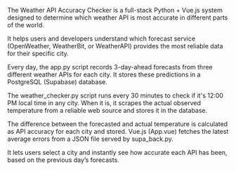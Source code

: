 The Weather API Accuracy Checker is a full-stack Python + Vue.js system designed to determine which weather API is most accurate in different parts of the world. 

It helps users and developers understand which forecast service (OpenWeather, WeatherBit, or WeatherAPI) provides the most reliable data for their specific city.

Every day, the app.py script records 3-day-ahead forecasts from three different weather APIs for each city. It stores these predictions in a PostgreSQL (Supabase) database.

The weather_checker.py script runs every 30 minutes to check if it's 12:00 PM local time in any city. When it is, it scrapes the actual observed temperature from a reliable web source and stores it in the database.

The difference between the forecasted and actual temperature is calculated as API accuracy for each city and stored.
Vue.js (App.vue) fetches the latest average errors from a JSON file served by supa_back.py.

It lets users select a city and instantly see how accurate each API has been, based on the previous day’s forecasts.
